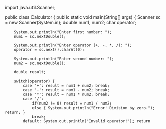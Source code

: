 import java.util.Scanner;

public class Calculator {
    public static void main(String[] args) {
        Scanner sc = new Scanner(System.in);
        double num1, num2;
        char operator;

        System.out.println("Enter first number: ");
        num1 = sc.nextDouble();

        System.out.println("Enter operator (+, -, *, /): ");
        operator = sc.next().charAt(0);

        System.out.println("Enter second number: ");
        num2 = sc.nextDouble();

        double result;

        switch(operator) {
            case '+': result = num1 + num2; break;
            case '-': result = num1 - num2; break;
            case '*': result = num1 * num2; break;
            case '/': 
                if(num2 != 0) result = num1 / num2;
                else { System.out.println("Error! Division by zero."); return; }
                break;
            default: System.out.println("Invalid operator!"); return
